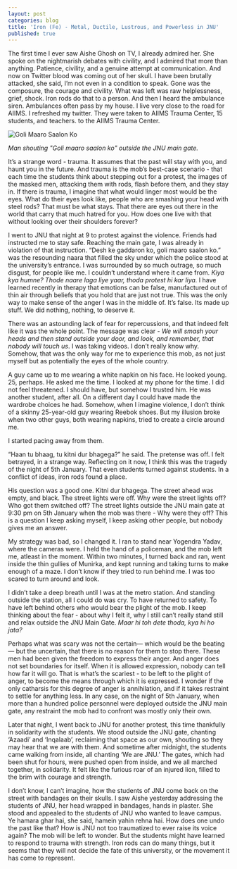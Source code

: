 ```yaml
---
layout: post
categories: blog
title: 'Iron (Fe) - Metal, Ductile, Lustrous, and Powerless in JNU'
published: true
---
```


The first time I ever saw Aishe Ghosh on TV, I already admired her. She spoke on the nightmarish debates with civility, and I admired that more than anything. Patience, civility, and a genuine attempt at communication. And now on Twitter blood was coming out of her skull. I have been brutally attacked, she said, I’m not even in a condition to speak. Gone was the composure, the courage and civility. What was left was raw helplessness, grief, shock. Iron rods do that to a person. And then I heard the ambulance siren. Ambulances often pass by my house. I live very close to the road for AIIMS. I refreshed my twitter. They were taken to AIIMS Trauma Center, 15 students, and teachers. to the AIIMS Trauma Center.

![Goli Maaro Saalon Ko]({{site.baseurl}}/images/golimaaro.jpeg)

_Man shouting "Goli maaro saalon ko" outside the JNU main gate._

It’s a strange word - trauma. It assumes that the past will stay with you, and haunt you in the future. And trauma is the mob’s best-case scenario - that each time the students think about stepping out for a protest, the images of the masked men, attacking them with rods, flash before them, and they stay in. If there is trauma, I imagine that what would linger most would be the eyes. What do their eyes look like, people who are smashing your head with steel rods? That must be what stays. That there are eyes out there in the world that carry that much hatred for you. How does one live with that without looking over their shoulders forever?

I went to JNU that night at 9 to protest against the violence. Friends had instructed me to stay safe. Reaching the main gate, I was already in violation of that instruction. “Desh ke gaddaron ko, goli maaro saalon ko.” was the resounding naara that filled the sky under which the police stood at the university’s entrance. I was surrounded by so much outrage, so much disgust, for people like me. I couldn’t understand where it came from. _Kiya kya humne? Thode naare laga liye yaar, thoda protest hi kar liya._ I have learned recently in therapy that emotions can be false, manufactured out of thin air through beliefs that you hold that are just not true. This was the only way to make sense of the anger I was in the middle of. It’s false. Its made up stuff. We did nothing, nothing, to deserve it. 

There was an astounding lack of fear for repercussions, and that indeed felt like it was the whole point. The message was clear - _We will smash your heads and then stand outside your door, and look, and remember, that nobody will touch us_. I was taking videos. I don’t really know why. Somehow, that was the only way for me to experience this mob, as not just myself but as potentially the eyes of the whole country. 

A guy came up to me wearing a white napkin on his face. He looked young. 25, perhaps. He asked me the time. I looked at my phone for the time. I did not feel threatened. I should have, but somehow I trusted him. He was another student, after all. On a different day I could have made the wardrobe choices he had. Somehow, when I imagine violence, I don’t think of a skinny 25-year-old guy wearing Reebok shoes. But my illusion broke when two other guys, both wearing napkins, tried to create a circle around me. 

I started pacing away from them. 

“Haan tu bhaag, tu kitni dur bhagega?” he said. The pretense was off. I felt betrayed, in a strange way. Reflecting on it now, I think this was the tragedy of the night of 5th January. That even students turned against students. In a conflict of ideas, iron rods found a place. 

His question was a good one. Kitni dur bhagega. The street ahead was empty, and black. The street lights were off. Why were the street lights off? Who got them switched off? The street lights outside the JNU main gate at 9:30 pm on 5th January when the mob was there - Why were they off? This is a question I keep asking myself, I keep asking other people, but nobody gives me an answer.

My strategy was bad, so I changed it. I ran to stand near Yogendra Yadav, where the cameras were. I held the hand of a policeman, and the mob left me, atleast in the moment. Within two minutes, I turned back and ran, went inside the thin gullies of Munirka, and kept running and taking turns to make enough of a maze. I don’t know if they tried to run behind me. I was too scared to turn around and look. 

I didn’t take a deep breath until I was at the metro station. And standing outside the station, all I could do was cry. To have returned to safety. To have left behind others who would bear the plight of the mob. I keep thinking about the fear - about why I felt it, why I still can’t really stand still and relax outside the JNU Main Gate. _Maar hi toh dete thoda, kya hi ho jata?_ 

Perhaps what was scary was not the certain— which would be the beating — but the uncertain, that there is no reason for them to stop there. These men had been given the freedom to express their anger. And anger does not set boundaries for itself. When it is allowed expression, nobody can tell how far it will go. That is what’s the scariest - to be left to the plight of anger, to become the means through which it is expressed. I wonder if the only catharsis for this degree of anger is annihilation, and if it takes restraint to settle for anything less. In any case, on the night of 5th January, when more than a hundred police personnel were deployed outside the JNU main gate, any restraint the mob had to confront was mostly only their own. 

Later that night, I went back to JNU for another protest, this time thankfully in solidarity with the students. We stood outside the JNU gate, chanting ‘Azaadi’ and ‘Inqalaab’, reclaiming that space as our own, shouting so they may hear that we are with them. And sometime after midnight, the students came walking from inside, all chanting ‘We are JNU.’ The gates, which had been shut for hours, were pushed open from inside, and we all marched together, in solidarity. It felt like the furious roar of an injured lion, filled to the brim with courage and strength.

I don’t know, I can’t imagine, how the students of JNU come back on the street with bandages on their skulls. I saw Aishe yesterday addressing the students of JNU, her head wrapped in bandages, hands in plaster. She stood and appealed to the students of JNU who wanted to leave campus. Ye hamara ghar hai, she said, hamein yahin rehna hai. How does one undo the past like that? How is JNU not too traumatized to ever raise its voice again? The mob will be left to wonder. But the students might have learned to respond to trauma with strength. Iron rods can do many things, but it seems that they will not decide the fate of this university, or the movement it has come to represent.
